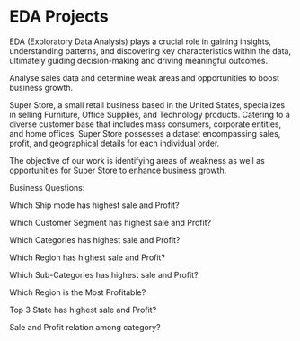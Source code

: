 # EDA Projects

EDA (Exploratory Data Analysis) plays a crucial role in gaining insights, understanding patterns, and discovering key characteristics within the data, ultimately guiding decision-making and driving meaningful outcomes.

Analyse sales data and determine weak areas and opportunities to boost business growth.


Super Store, a small retail business based in the United States, specializes in selling Furniture, Office Supplies, and Technology products. Catering to a diverse customer base that includes mass consumers, corporate entities, and home offices, Super Store possesses a dataset encompassing sales, profit, and geographical details for each individual order.

The objective of our work is identifying areas of weakness as well as opportunities for Super Store to enhance business growth.

Business Questions:

Which Ship mode has highest sale and Profit?

Which Customer Segment has highest sale and Profit?

Which Categories has highest sale and Profit?

Which Region has highest sale and Profit?

Which Sub-Categories has highest sale and Profit?

Which Region is the Most Profitable?

Top 3 State has highest sale and Profit?

Sale and Profit relation among category?
